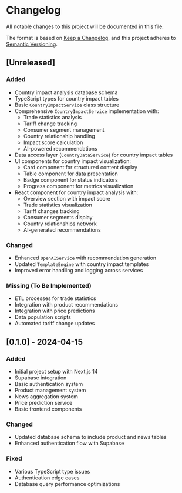 # Changelog

All notable changes to this project will be documented in this file.

The format is based on [Keep a Changelog](https://keepachangelog.com/en/1.0.0/),
and this project adheres to [Semantic Versioning](https://semver.org/spec/v2.0.0.html).

## [Unreleased]

### Added
- Country impact analysis database schema
- TypeScript types for country impact tables
- Basic `CountryImpactService` class structure
- Comprehensive `CountryImpactService` implementation with:
  - Trade statistics analysis
  - Tariff change tracking
  - Consumer segment management
  - Country relationship handling
  - Impact score calculation
  - AI-powered recommendations
- Data access layer (`CountryDataService`) for country impact tables
- UI components for country impact visualization:
  - Card component for structured content display
  - Table component for data presentation
  - Badge component for status indicators
  - Progress component for metrics visualization
- React component for country impact analysis with:
  - Overview section with impact score
  - Trade statistics visualization
  - Tariff changes tracking
  - Consumer segments display
  - Country relationships network
  - AI-generated recommendations

### Changed
- Enhanced `OpenAIService` with recommendation generation
- Updated `TemplateEngine` with country impact templates
- Improved error handling and logging across services

### Missing (To Be Implemented)
- ETL processes for trade statistics
- Integration with product recommendations
- Integration with price predictions
- Data population scripts
- Automated tariff change updates

## [0.1.0] - 2024-04-15
### Added
- Initial project setup with Next.js 14
- Supabase integration
- Basic authentication system
- Product management system
- News aggregation system
- Price prediction service
- Basic frontend components

### Changed
- Updated database schema to include product and news tables
- Enhanced authentication flow with Supabase

### Fixed
- Various TypeScript type issues
- Authentication edge cases
- Database query performance optimizations 